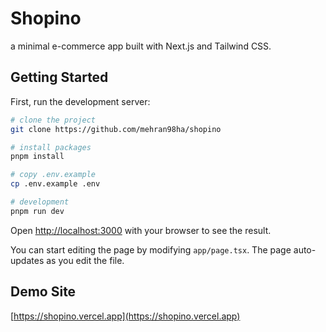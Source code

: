 # Shopino

a minimal e-commerce app built with Next.js and Tailwind CSS.

## Getting Started

First, run the development server:

```bash
# clone the project
git clone https://github.com/mehran98ha/shopino

# install packages
pnpm install

# copy .env.example
cp .env.example .env

# development
pnpm run dev
```

Open [http://localhost:3000](http://localhost:3000) with your browser to see the result.

You can start editing the page by modifying `app/page.tsx`. The page auto-updates as you edit the file.

## Demo Site
[https://shopino.vercel.app](https://shopino.vercel.app)
